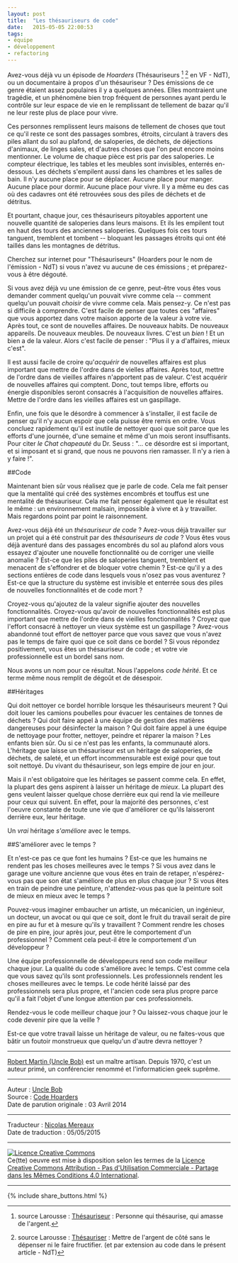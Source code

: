 ```yaml
---
layout: post
title:  "Les thésauriseurs de code"
date:   2015-05-05 22:00:53
tags:
- équipe
- développement
- refactoring
---
```

Avez-vous déjà vu un épisode de _Hoarders_ (Thésauriseurs [^1] [^2] en VF - NdT), ou un documentaire à propos d'un thésauriseur ? Des émissions de ce genre étaient assez populaires il y a quelques années. Elles montraient une tragédie, et un phénomène bien trop fréquent de personnes ayant perdu le contrôle sur leur espace de vie en le remplissant de tellement de bazar qu'il ne leur reste plus de place pour vivre.

Ces personnes remplissent leurs maisons de tellement de choses que tout ce qu'il reste ce sont des passages sombres, étroits, circulant à travers des piles allant du sol au plafond, de saloperies, de déchets, de déjections d'animaux, de linges sales, et d'autres choses que l'on peut encore moins mentionner. Le volume de chaque pièce est pris par des saloperies. Le compteur électrique, les tables et les meubles sont invisibles, enterrés en-dessous. Les déchets s'empilent aussi dans les chambres et les salles de bain.  Il n'y aucune place pour se déplacer. Aucune place pour manger. Aucune place pour dormir. Aucune place pour vivre. Il y a même eu des cas où des cadavres ont été retrouvées sous des piles de déchets et de détritus.

Et pourtant, chaque jour, ces thésauriseurs pitoyables apportent une nouvelle quantité de saloperies dans leurs maisons. Et ils les empilent tout en haut des tours des anciennes saloperies. Quelques fois ces tours tanguent, tremblent et tombent -- bloquant les passages étroits qui ont été taillés dans les montagnes de détritus.

Cherchez sur internet pour "Thésauriseurs" (Hoarders pour le nom de l'émission - NdT) si vous n'avez vu aucune de ces émissions ; et préparez-vous à être dégouté.

Si vous avez déjà vu une émission de ce genre, peut-être vous êtes vous demander comment quelqu'un pouvait vivre comme cela -- comment quelqu'un pouvait _choisir_ de vivre comme cela. Mais pensez-y. Ce n'est pas si difficile à comprendre. C'est facile de penser que toutes ces "affaires" que vous apportez dans votre maison apporte de la valeur à votre vie. Après tout, ce sont de nouvelles affaires. De nouveaux habits. De nouveaux appareils. De nouveaux meubles. De nouveaux livres. C'est un _bien_ ! Et un bien a de la valeur. Alors c'est facile de penser : "Plus il y a d'affaires, mieux c'est".

Il est aussi facile de croire qu'_acquérir_ de nouvelles affaires est plus important que mettre de l'ordre dans de vielles affaires.  Après tout, mettre de l'ordre dans de vieilles affaires n'apportent pas de valeur. C'est acquérir de nouvelles affaires qui comptent. Donc, tout temps libre, efforts ou énergie disponibles seront consacrés à l'acquisition de nouvelles affaires. Mettre de l'ordre dans les vieilles affaires est un gaspillage.

Enfin, une fois que le désordre à commencer à s'installer, il est facile de penser qu'il n'y aucun espoir que cela puisse être remis en ordre. Vous concluez rapidement qu'il est inutile de nettoyer quoi que soit parce que les efforts d'une journée, d'une semaine et même d'un mois seront insuffisants. Pour citer _le Chat chapeauté_  du Dr. Seuss : "... ce désordre est si important, et si imposant et si grand, que nous ne pouvons rien ramasser. Il n'y a rien à y faire !".

##Code

Maintenant bien sûr vous réalisez que je parle de code. Cela me fait penser que la mentalité qui créé des systèmes encombrés et touffus est une mentalité de thésauriseur. Cela me fait penser également que le résultat est le même : un environnement malsain, impossible à vivre et à y travailler. Mais regardons point par point le raisonnement.

Avez-vous déjà été un _thésauriseur de code_ ? Avez-vous déjà travailler sur un projet qui a été construit par des _thésauriseurs de code_ ? Vous êtes vous déjà aventuré dans des passages encombrés du sol au plafond alors vous essayez d'ajouter une nouvelle fonctionnalité ou de corriger une vieille anomalie ? Est-ce que les piles de saloperies tanguent, tremblent et menacent de s'effondrer et de bloquer votre chemin ? Est-ce qu'il y a des sections entières de code dans lesquels vous n'osez pas vous aventurez ? Est-ce que la structure du système est invisible et enterrée sous des piles de nouvelles fonctionnalités et de code mort ?

Croyez-vous qu'ajoutez de la valeur signifie ajouter des nouvelles fonctionnalités. Croyez-vous qu'avoir de nouvelles fonctionnalités est plus important que mettre de l'ordre dans de vieilles fonctionnalités ? Croyez que l'effort consacré à nettoyer un vieux système est un gaspillage ? Avez-vous abandonné tout effort de nettoyer parce que vous savez que vous n'avez pas le temps de faire quoi que ce soit dans ce bordel ? Si vous répondez positivement, vous êtes un thésauriseur de code ; et votre vie professionnelle est un bordel sans nom.  

Nous avons un nom pour ce résultat. Nous l'appelons _code hérité_. Et ce terme même nous remplit de dégoût et de désespoir.

##Héritages

Qui doit nettoyer ce bordel horrible lorsque les thésauriseurs meurent ? Qui doit louer  les camions poubelles pour évacuer les centaines de tonnes de déchets ? Qui doit faire appel à une équipe de gestion des matières dangereuses pour désinfecter la maison ? Qui doit faire appel à une équipe de nettoyage pour frotter, nettoyer, peindre et réparer la maison ? Les enfants bien sûr. Ou si ce n'est pas les enfants, la communauté alors. L'héritage que laisse un thésauriseur est un héritage de saloperies, de déchets, de saleté, et un effort incommensurable est exigé pour que tout soit nettoyé. Du vivant du thésauriseur, son legs empire de jour en jour.

Mais il n'est obligatoire que les héritages se passent comme cela. En effet, la plupart des gens aspirent à laisser un héritage de _mieux_. La plupart des gens veulent laisser quelque chose derrière eux qui rend la vie meilleure pour ceux qui suivent. En effet, pour la majorité des personnes, c'est l'oeuvre constante de toute une vie que d'améliorer ce qu'ils laisseront derrière eux, leur héritage.

Un _vrai_ héritage _s'améliore_ avec le temps.

##S'améliorer avec le temps ?

Et n'est-ce pas ce que font les humains ? Est-ce que les humains ne rendent pas les choses meilleures avec le temps ? Si vous avez dans le garage une voiture ancienne que vous êtes en train de retaper, n'espérez-vous pas que son état s'améliore de plus en plus chaque jour ? Si vous êtes en train de peindre une peinture, n'attendez-vous pas que la peinture soit de mieux en mieux avec le temps ?

Pouvez-vous imaginer embaucher un artiste, un mécanicien, un ingénieur, un docteur, un avocat ou qui que ce soit, dont le fruit du travail serait de pire en pire au fur et à mesure qu'ils y travaillent ? Comment rendre les choses de pire en pire, jour après jour, peut être le comportement d'un professionnel ? Comment cela peut-il être le comportement d'un développeur ?

Une équipe professionnelle de développeurs rend son code meilleur chaque jour. La qualité du code s'améliore avec le temps. C'est comme cela que vous savez qu'ils sont professionnels. Les professionnels rendent les choses meilleures avec le temps. Le code hérité laissé par des professionnels sera plus propre, et l'ancien code sera plus propre parce qu'il a fait l'objet d'une longue attention par ces professionnels.

Rendez-vous le code meilleur chaque jour ? Ou laissez-vous chaque jour le code devenir pire que la veille ?

Est-ce que votre travail laisse un héritage de valeur, ou ne faites-vous que bâtir un foutoir monstrueux que quelqu'un d'autre devra nettoyer ?

---
[^1]: source Larousse : [Thésauriseur](http://www.larousse.fr/dictionnaires/francais/th%C3%A9sauriseur/77856?q=th%C3%A9sauriseur#76938) : Personne qui thésaurise, qui amasse de l'argent.      

[^2]: source Larousse : [Thésauriser](http://www.larousse.fr/dictionnaires/francais/th%C3%A9sauriser/77855) : Mettre de l'argent de côté sans le dépenser ni le faire fructifier. (et par extension au code dans le présent article - NdT)

[Robert Martin (Uncle Bob)](http://www.8thlight.com/team/uncle-bob) est un maître artisan. Depuis 1970, c'est un auteur primé, un conférencier renommé et l'informaticien geek suprême.

---
Auteur : [Uncle Bob](http://www.8thlight.com/team/uncle-bob)  
Source : [Code Hoarders](http://blog.8thlight.com/uncle-bob/2014/04/03/Code-Hoarders.html)  
Date de parution originale : 03 Avril 2014  

---
Traducteur : [Nicolas Mereaux](http://www.les-traducteurs-agiles.org/traducteurs/)  
Date de traduction : 05/05/2015  

---

<a rel="license" href="http://creativecommons.org/licenses/by-nc-sa/4.0/"><img alt="Licence Creative Commons" style="border-width:0" src="http://i.creativecommons.org/l/by-nc-sa/4.0/88x31.png" /></a><br />Ce(tte) oeuvre est mise à disposition selon les termes de la <a rel="license" href="http://creativecommons.org/licenses/by-nc-sa/4.0/">Licence Creative Commons Attribution - Pas d'Utilisation Commerciale - Partage dans les Mêmes Conditions 4.0 International</a>.

---

{% include share_buttons.html %}
